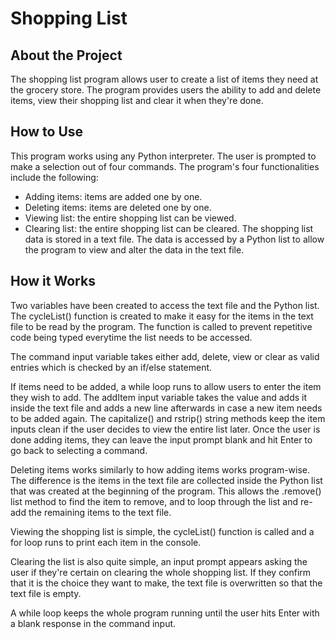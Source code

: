 # Shopping List
## About the Project
The shopping list program allows user to create a list of items they need at the grocery store. The program provides users the ability to add and delete items, view their shopping list and clear it when they're done.
## How to Use
This program works using any Python interpreter. The user is prompted to make a selection out of four commands. The program's four functionalities include the following:
- Adding items: items are added one by one.
- Deleting items: items are deleted one by one.
- Viewing list: the entire shopping list can be viewed.
- Clearing list: the entire shopping list can be cleared.
The shopping list data is stored in a text file. The data is accessed by a Python list to allow the program to view and alter the data in the text file.
## How it Works
Two variables have been created to access the text file and the Python list. The cycleList() function is created to make it easy for the items in the text file to be read by the program. The function is called to prevent repetitive code being typed everytime the list needs to be accessed.

The command input variable takes either add, delete, view or clear as valid entries which is checked by an if/else statement.

If items need to be added, a while loop runs to allow users to enter the item they wish to add. The addItem input variable takes the value and adds it inside the text file and adds a new line afterwards in case a new item needs to be added again. The capitalize() and rstrip() string methods keep the item inputs clean if the user decides to view the entire list later. Once the user is done adding items, they can leave the input prompt blank and hit Enter to go back to selecting a command.

Deleting items works similarly to how adding items works program-wise. The difference is the items in the text file are collected inside the Python list that was created at the beginning of the program. This allows the .remove() list method to find the item to remove, and to loop through the list and re-add the remaining items to the text file.

Viewing the shopping list is simple, the cycleList() function is called and a for loop runs to print each item in the console.

Clearing the list is also quite simple, an input prompt appears asking the user if they're certain on clearing the whole shopping list. If they confirm that it is the choice they want to make, the text file is overwritten so that the text file is empty.

A while loop keeps the whole program running until the user hits Enter with a blank response in the command input.

